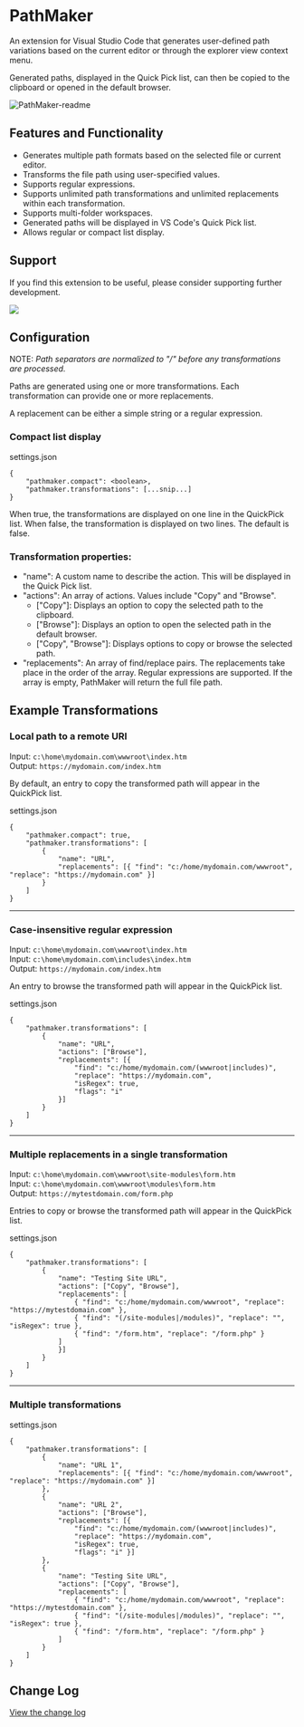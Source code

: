 # PathMaker

An extension for Visual Studio Code that generates user-defined path variations based on the current editor or through the explorer view context menu.

Generated paths, displayed in the Quick Pick list, can then be copied to the clipboard or opened in the default browser.

![PathMaker-readme](https://user-images.githubusercontent.com/39276677/219970869-6443d3ba-fd88-45a6-8087-b07fb986a654.gif)

## Features and Functionality

- Generates multiple path formats based on the selected file or current editor.
- Transforms the file path using user-specified values.
- Supports regular expressions.
- Supports unlimited path transformations and unlimited replacements within each transformation.
- Supports multi-folder workspaces.
- Generated paths will be displayed in VS Code's Quick Pick list.
- Allows regular or compact list display.

## Support

If you find this extension to be useful, please consider supporting further development.

[<img src="https://www.paypalobjects.com/en_US/i/btn/btn_donate_SM.gif"/>](https://www.paypal.com/donate/?business=UH4GUUNGPUXMA&no_recurring=1&item_name=Thank+you+for+supporting+future+development+of+this+extension+and+others%21&currency_code=USD)

## Configuration

NOTE: *Path separators are normalized to "/" before any transformations are processed.*

Paths are generated using one or more transformations. Each transformation can provide one or more replacements.

A replacement can be either a simple string or a regular expression.

### Compact list display

settings.json

```
{
    "pathmaker.compact": <boolean>,
    "pathmaker.transformations": [...snip...]
}
```

When true, the transformations are displayed on one line in the QuickPick list.  When false, the transformation is displayed on two lines.  The default is false.

### Transformation properties:

- "name": A custom name to describe the action. This will be displayed in the Quick Pick list.
- "actions": An array of actions. Values include "Copy" and "Browse".
  - ["Copy"]: Displays an option to copy the selected path to the clipboard.
  - ["Browse"]: Displays an option to open the selected path in the default browser.
  - ["Copy", "Browse"]: Displays options to copy or browse the selected path.
- "replacements": An array of find/replace pairs. The replacements take place in the order of the array. Regular expressions are supported.  If the array is empty, PathMaker will return the full file path.

## Example Transformations

### Local path to a remote URI

Input: `c:\home\mydomain.com\wwwroot\index.htm`<br>
Output: `https://mydomain.com/index.htm`

By default, an entry to copy the transformed path will appear in the QuickPick list.

settings.json

```
{
	"pathmaker.compact": true,
	"pathmaker.transformations": [
		{
			"name": "URL",
			"replacements": [{ "find": "c:/home/mydomain.com/wwwroot", "replace": "https://mydomain.com" }]
		}
	]
}
```

---

### Case-insensitive regular expression

Input: `c:\home\mydomain.com\wwwroot\index.htm`<br>
Input: `c:\home\mydomain.com\includes\index.htm`<br>
Output: `https://mydomain.com/index.htm`

An entry to browse the transformed path will appear in the QuickPick list.

settings.json

```
{
	"pathmaker.transformations": [
		{
			"name": "URL",
			"actions": ["Browse"],
			"replacements": [{
				"find": "c:/home/mydomain.com/(wwwroot|includes)",
				"replace": "https://mydomain.com",
				"isRegex": true,
				"flags": "i"
			}]
		}
	]
}
```

---

### Multiple replacements in a single transformation

Input: `c:\home\mydomain.com\wwwroot\site-modules\form.htm`<br>
Input: `c:\home\mydomain.com\wwwroot\modules\form.htm`<br>
Output: `https://mytestdomain.com/form.php`

Entries to copy or browse the transformed path will appear in the QuickPick list.

settings.json

```
{
	"pathmaker.transformations": [
		{
			"name": "Testing Site URL",
			"actions": ["Copy", "Browse"],
			"replacements": [
				{ "find": "c:/home/mydomain.com/wwwroot", "replace": "https://mytestdomain.com" },
				{ "find": "(/site-modules|/modules)", "replace": "", "isRegex": true },
				{ "find": "/form.htm", "replace": "/form.php" }
			]
			}]
		}
	]
}
```

---

### Multiple transformations

settings.json

```
{
	"pathmaker.transformations": [
		{
			"name": "URL 1",
			"replacements": [{ "find": "c:/home/mydomain.com/wwwroot", "replace": "https://mydomain.com" }]
		},
		{
			"name": "URL 2",
			"actions": ["Browse"],
			"replacements": [{
				"find": "c:/home/mydomain.com/(wwwroot|includes)",
				"replace": "https://mydomain.com",
				"isRegex": true,
				"flags": "i" }]
		},
		{
			"name": "Testing Site URL",
			"actions": ["Copy", "Browse"],
			"replacements": [
				{ "find": "c:/home/mydomain.com/wwwroot", "replace": "https://mytestdomain.com" },
				{ "find": "(/site-modules|/modules)", "replace": "", "isRegex": true },
				{ "find": "/form.htm", "replace": "/form.php" }
			]
		}
	]
}
```
## Change Log

[View the change log](CHANGELOG.md)

